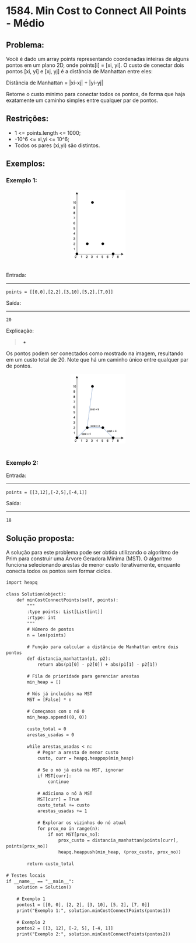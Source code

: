 # 1584. Min Cost to Connect All Points - Médio

## Problema:
> 
Você é dado um array points representando coordenadas inteiras de alguns pontos em um plano 2D, onde points[i] = [xi, yi].
O custo de conectar dois pontos [xi, yi] e [xj, yj] é a distância de Manhattan entre eles:

Distância de Manhattan = |xi-xj| + |yi-yj|

Retorne o custo mínimo para conectar todos os pontos, de forma que haja exatamente um caminho simples entre qualquer par de pontos.

## Restrições:
- 1 <= points.length <= 1000;<br>
- -10^6 <= xi,yi <= 10^6;<br>
- Todos os pares (xi,yi) são distintos.<br>

## Exemplos:

### Exemplo 1:

<div style="text-align: center;">
    <img src="images/exemplo1questao1584.png" alt="Exemplo 1" style="max-width: 30%; height: auto;">
</div>
</br>

Entrada: 

****
```
points = [[0,0],[2,2],[3,10],[5,2],[7,0]]
```

Saída:

****
```
20
```

Explicação:
> - 
Os pontos podem ser conectados como mostrado na imagem, resultando em um custo total de 20. Note que há um caminho único entre qualquer par de pontos.

<div style="text-align: center;">
    <img src="images/exemplo1explicacaoquestao1293.png" alt="Exemplo 1 Explicação" style="max-width: 30%; height: auto;">
</div>
</br>

### Exemplo 2:

Entrada: 

****
```
points = [[3,12],[-2,5],[-4,1]]
```

Saída:

****
```
18
```

## Solução proposta:
A solução para este problema pode ser obtida utilizando o algoritmo de Prim para construir uma Árvore Geradora Mínima (MST). O algoritmo funciona selecionando arestas de menor custo iterativamente, enquanto conecta todos os pontos sem formar ciclos.

```
import heapq

class Solution(object):
    def minCostConnectPoints(self, points):
        """
        :type points: List[List[int]]
        :rtype: int
        """
        # Número de pontos
        n = len(points)
        
        # Função para calcular a distância de Manhattan entre dois pontos
        def distancia_manhattan(p1, p2):
            return abs(p1[0] - p2[0]) + abs(p1[1] - p2[1])
        
        # Fila de prioridade para gerenciar arestas
        min_heap = []
        
        # Nós já incluídos na MST
        MST = [False] * n
        
        # Começamos com o nó 0
        min_heap.append((0, 0))
        
        custo_total = 0
        arestas_usadas = 0
        
        while arestas_usadas < n:
            # Pegar a aresta de menor custo
            custo, curr = heapq.heappop(min_heap)
            
            # Se o nó já está na MST, ignorar
            if MST[curr]:
                continue
            
            # Adiciona o nó à MST
            MST[curr] = True
            custo_total += custo
            arestas_usadas += 1
            
            # Explorar os vizinhos do nó atual
            for prox_no in range(n):
                if not MST[prox_no]:
                    prox_custo = distancia_manhattan(points[curr], points[prox_no])
                    heapq.heappush(min_heap, (prox_custo, prox_no))
        
        return custo_total

# Testes locais
if __name__ == "__main__":
    solution = Solution()
    
    # Exemplo 1
    pontos1 = [[0, 0], [2, 2], [3, 10], [5, 2], [7, 0]]
    print("Exemplo 1:", solution.minCostConnectPoints(pontos1))

    # Exemplo 2
    pontos2 = [[3, 12], [-2, 5], [-4, 1]]
    print("Exemplo 2:", solution.minCostConnectPoints(pontos2))
```
